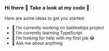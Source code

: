 ### Hi there 👋 Take a look at my code :mag_right:

Here are some ideas to get you started:

- 🔭 I’m currently working on battleships project
- 🌱 I’m currently learning TypeScript
- 🤔 I’m looking for help with my first job :joy:
- 💬 Ask me about anything

